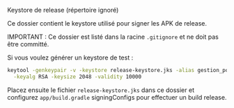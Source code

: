 Keystore de release (répertoire ignoré)

Ce dossier contient le keystore utilisé pour signer les APK de release.

IMPORTANT : Ce dossier est listé dans la racine `.gitignore` et ne doit pas être committé.

Si vous voulez générer un keystore de test :

```bash
keytool -genkeypair -v -keystore release-keystore.jks -alias gestion_pos_alias \
  -keyalg RSA -keysize 2048 -validity 10000
```

Placez ensuite le fichier `release-keystore.jks` dans ce dossier et configurez
`app/build.gradle` signingConfigs pour effectuer un build release.
